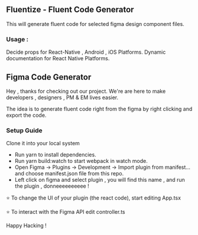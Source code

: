 
## Fluentize - Fluent Code Generator

This will generate fluent code for selected figma design component files. 

### Usage : 

Decide props for React-Native , Android , iOS Platforms.
Dynamic documentation for React Native Platforms.



## Figma Code Generator

Hey , thanks for checking out our project. We're are here to make developers , designers , PM & EM lives easier. 

The idea is to generate fluent code right from the figma by right clicking and export the code. 


### Setup Guide 

Clone it into your local system 

- Run yarn to install dependencies.
- Run yarn build:watch to start webpack in watch mode.
- Open Figma -> Plugins -> Development -> Import plugin from manifest... and choose manifest.json file from this repo.
- Left click on figma and select plugin , you will find this name , and run the plugin , donneeeeeeeeee !


⭐ To change the UI of your plugin (the react code), start editing App.tsx

⭐ To interact with the Figma API edit controller.ts 


Happy Hacking ! 